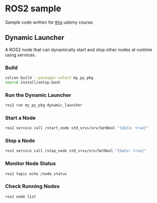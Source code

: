 # ROS2 sample

Sample code written for [this](https://www.udemy.com/course/ros2-for-beginners/?couponCode=NVDPRODIN35) udemy course.

## Dynamic Launcher

A ROS2 node that can dynamically start and stop other nodes at runtime using services.

### Build

```bash
colcon build --packages-select my_py_pkg
source install/setup.bash
```

### Run the Dynamic Launcher

```bash
ros2 run my_py_pkg dynamic_launcher
```

### Start a Node

```bash
ros2 service call /start_node std_srvs/srv/SetBool "{data: true}"
```

### Stop a Node

```bash
ros2 service call /stop_node std_srvs/srv/SetBool "{data: true}"
```

### Monitor Node Status

```bash
ros2 topic echo /node_status
```

### Check Running Nodes

```bash
ros2 node list
```
